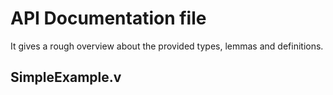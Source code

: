 # API Documentation file

It gives a rough overview about the provided types, lemmas and definitions.

## SimpleExample.v
